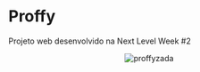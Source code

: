 # Proffy 

Projeto web desenvolvido na Next Level Week #2

<p align="center">
  <img src="https://i.ibb.co/THHWjNr/proffyzada.png" alt="proffyzada" border="0">
</p>


